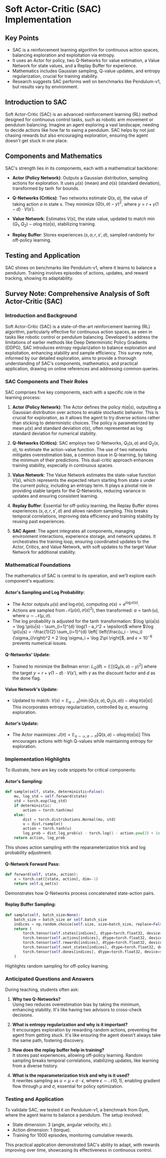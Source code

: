 # Soft Actor-Critic (SAC) Implementation

## Key Points

- SAC is a reinforcement learning algorithm for continuous action spaces, balancing exploration and exploitation via entropy.
- It uses an Actor for policy, two Q-Networks for value estimation, a Value Network for state values, and a Replay Buffer for experience.
- Mathematics includes Gaussian sampling, Q-value updates, and entropy regularization, crucial for training stability.
- Research suggests SAC performs well on benchmarks like Pendulum-v1, but results vary by environment.

## Introduction to SAC

Soft Actor-Critic (SAC) is an advanced reinforcement learning (RL) method designed for continuous control tasks, such as robotic arm movement or pendulum balancing. Imagine an agent exploring a vast landscape, needing to decide actions like how far to swing a pendulum. SAC helps by not just chasing rewards but also encouraging exploration, ensuring the agent doesn't get stuck in one place.

## Components and Mathematics

SAC's strength lies in its components, each with a mathematical backbone:

- **Actor (Policy Network)**: Outputs a Gaussian distribution, sampling actions for exploration. It uses $\mu(s)$ (mean) and $\sigma(s)$ (standard deviation), transformed by $\tanh$ for bounds.

- **Q-Networks (Critics)**: Two networks estimate $Q(s, a)$, the value of taking action $a$ in state $s$. They minimize $(Q(s, a) - y)^2$, where $y = r + \gamma (1 - d) \cdot V(s')$.

- **Value Network**: Estimates $V(s)$, the state value, updated to match $\min(Q_1, Q_2) - \alpha \log \pi(a|s)$, stabilizing training.

- **Replay Buffer**: Stores experiences $(s, a, r, s', d)$, sampled randomly for off-policy learning.

## Testing and Application

SAC shines on benchmarks like Pendulum-v1, where it learns to balance a pendulum. Training involves episodes of actions, updates, and reward tracking, showing its adaptability.

## Survey Note: Comprehensive Analysis of Soft Actor-Critic (SAC)

### Introduction and Background

Soft Actor-Critic (SAC) is a state-of-the-art reinforcement learning (RL) algorithm, particularly effective for continuous action spaces, as seen in tasks like robotic control or pendulum balancing. Developed to address the limitations of earlier methods like Deep Deterministic Policy Gradients (DDPG), SAC introduces entropy regularization to balance exploration and exploitation, enhancing stability and sample efficiency. This survey note, informed by our detailed exploration, aims to provide a thorough understanding of SAC's components, mathematics, and practical application, drawing on online references and addressing common queries.

### SAC Components and Their Roles

SAC comprises five key components, each with a specific role in the learning process:

1. **Actor (Policy Network)**: The Actor defines the policy $\pi(a|s)$, outputting a Gaussian distribution over actions to enable stochastic behavior. This is crucial for exploration, as it allows the agent to try diverse actions rather than sticking to deterministic choices. The policy is parameterized by mean $\mu(s)$ and standard deviation $\sigma(s)$, often represented as log standard deviation for numerical stability.

2. **Q-Networks (Critics)**: SAC employs two Q-Networks, $Q_1(s, a)$ and $Q_2(s, a)$, to estimate the action-value function. The use of two networks mitigates overestimation bias, a common issue in Q-learning, by taking the minimum of their predictions. This dual-critic approach enhances training stability, especially in continuous spaces.

3. **Value Network**: The Value Network estimates the state-value function $V(s)$, which represents the expected return starting from state $s$ under the current policy, including an entropy term. It plays a pivotal role in providing stable targets for the Q-Networks, reducing variance in updates and ensuring consistent learning.

4. **Replay Buffer**: Essential for off-policy learning, the Replay Buffer stores experiences $(s, a, r, s', d)$ and allows random sampling. This breaks temporal correlations, improving data efficiency and training stability by reusing past experiences.

5. **SAC Agent**: The agent integrates all components, managing environment interactions, experience storage, and network updates. It orchestrates the training loop, ensuring coordinated updates to the Actor, Critics, and Value Network, with soft updates to the target Value Network for additional stability.

### Mathematical Foundations

The mathematics of SAC is central to its operation, and we'll explore each component's equations:

#### Actor's Sampling and Log Probability:
- The Actor outputs $\mu(s)$ and $\log \sigma(s)$, computing $\sigma(s) = e^{\log \sigma(s)}$.
- Actions are sampled from $\mathcal{N}(\mu(s), \sigma(s)^2)$, then transformed: $a = \tanh(u)$, where $u \sim \mathcal{N}(\mu, \sigma)$.
- The log probability is adjusted for the $\tanh$ transformation:
  $\log \pi(a|s) = \log \pi(u|s) - \sum_{i=1}^{d} \log(1 - a_i^2 + \epsilon)$
  where $\log \pi(u|s) = -\frac{1}{2} \sum_{i=1}^{d} \left[ \left(\frac{u_i - \mu_i}{\sigma_i}\right)^2 + 2 \log \sigma_i + \log 2\pi \right]$, and $\epsilon = 10^{-6}$ prevents numerical issues.

#### Q-Networks' Update:
- Trained to minimize the Bellman error:
  $L_Q(\theta) = \mathbb{E} \left[ \left( Q_\theta(s, a) - y \right)^2 \right]$
  where the target $y = r + \gamma (1 - d) \cdot V(s')$, with $\gamma$ as the discount factor and $d$ as the done flag.

#### Value Network's Update:
- Updated to match:
  $V(s) = \mathbb{E}_{a \sim \pi} \left[ \min(Q_1(s, a), Q_2(s, a)) - \alpha \log \pi(a|s) \right]$
  This incorporates entropy regularization, controlled by $\alpha$, ensuring exploration.

#### Actor's Update:
- The Actor maximizes:
  $J(\pi) = \mathbb{E}_{s \sim \mathcal{D}, a \sim \pi} \left[ Q(s, a) - \alpha \log \pi(a|s) \right]$
  This encourages actions with high Q-values while maintaining entropy for exploration.

### Implementation Highlights

To illustrate, here are key code snippets for critical components:

#### Actor's Sampling:
```python
def sample(self, state, deterministic=False):
    mu, log_std = self.forward(state)
    std = torch.exp(log_std)
    if deterministic:
        action = torch.tanh(mu)
    else:
        dist = torch.distributions.Normal(mu, std)
        u = dist.rsample()
        action = torch.tanh(u)
        log_prob = dist.log_prob(u) - torch.log(1 - action.pow(2) + 1e-6)
    return action, log_prob
```
This shows action sampling with the reparameterization trick and log probability adjustment.

#### Q-Network Forward Pass:
```python
def forward(self, state, action):
    x = torch.cat([state, action], dim=-1)
    return self.q_net(x)
```
Demonstrates how Q-Networks process concatenated state-action pairs.

#### Replay Buffer Sampling:
```python
def sample(self, batch_size=None):
    batch_size = batch_size or self.batch_size
    indices = np.random.choice(self.size, size=batch_size, replace=False)
    return (
        torch.tensor(self.states[indices], dtype=torch.float32, device=self.device),
        torch.tensor(self.actions[indices], dtype=torch.float32, device=self.device),
        torch.tensor(self.rewards[indices], dtype=torch.float32, device=self.device),
        torch.tensor(self.next_states[indices], dtype=torch.float32, device=self.device),
        torch.tensor(self.dones[indices], dtype=torch.float32, device=self.device)
    )
```
Highlights random sampling for off-policy learning.

### Anticipated Questions and Answers

During teaching, students often ask:

1. **Why two Q-Networks?**  
   Using two reduces overestimation bias by taking the minimum, enhancing stability. It's like having two advisors to cross-check decisions.

2. **What is entropy regularization and why is it important?**  
   It encourages exploration by rewarding random actions, preventing the agent from getting stuck. It's like ensuring the agent doesn't always take the same path, fostering discovery.

3. **How does the replay buffer help in training?**  
   It stores past experiences, allowing off-policy learning. Random sampling breaks temporal correlations, stabilizing updates, like learning from a diverse history.

4. **What is the reparameterization trick and why is it used?**  
   It rewrites sampling as $u = \mu + \sigma \cdot \epsilon$, where $\epsilon \sim \mathcal{N}(0, 1)$, enabling gradient flow through $\mu$ and $\sigma$, essential for policy optimization.

### Testing and Application

To validate SAC, we tested it on Pendulum-v1, a benchmark from Gym, where the agent learns to balance a pendulum. The setup involved:

- State dimension: 3 (angle, angular velocity, etc.).
- Action dimension: 1 (torque).
- Training for 1000 episodes, monitoring cumulative rewards.

This practical application demonstrated SAC's ability to adapt, with rewards improving over time, showcasing its effectiveness in continuous control.

